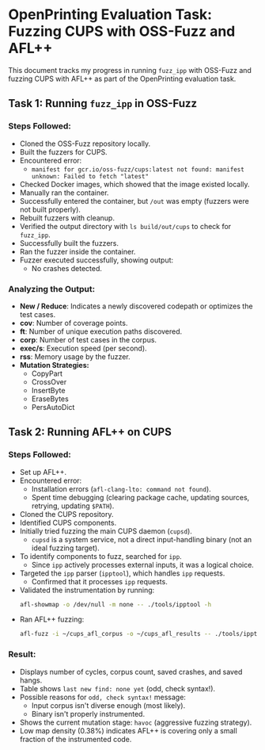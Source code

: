# OpenPrinting Evaluation Task: Fuzzing CUPS with OSS-Fuzz and AFL++

This document tracks my progress in running `fuzz_ipp` with OSS-Fuzz and fuzzing CUPS with AFL++ as part of the OpenPrinting evaluation task.

## Task 1: Running `fuzz_ipp` in OSS-Fuzz

### Steps Followed:
- Cloned the OSS-Fuzz repository locally.
- Built the fuzzers for CUPS.
- Encountered error:
  - `manifest for gcr.io/oss-fuzz/cups:latest not found: manifest unknown: Failed to fetch "latest"`
- Checked Docker images, which showed that the image existed locally.
- Manually ran the container.
- Successfully entered the container, but `/out` was empty (fuzzers were not built properly).
- Rebuilt fuzzers with cleanup.
- Verified the output directory with `ls build/out/cups` to check for `fuzz_ipp`.
- Successfully built the fuzzers.
- Ran the fuzzer inside the container.
- Fuzzer executed successfully, showing output:
  - No crashes detected.

### Analyzing the Output:
- **New / Reduce**: Indicates a newly discovered codepath or optimizes the test cases.
- **cov**: Number of coverage points.
- **ft**: Number of unique execution paths discovered.
- **corp**: Number of test cases in the corpus.
- **exec/s**: Execution speed (per second).
- **rss**: Memory usage by the fuzzer.
- **Mutation Strategies:**
  - CopyPart
  - CrossOver
  - InsertByte
  - EraseBytes
  - PersAutoDict

## Task 2: Running AFL++ on CUPS

### Steps Followed:
- Set up AFL++.
- Encountered error:
  - Installation errors (`afl-clang-lto: command not found`).
  - Spent time debugging (clearing package cache, updating sources, retrying, updating `$PATH`).
- Cloned the CUPS repository.
- Identified CUPS components.
- Initially tried fuzzing the main CUPS daemon (`cupsd`).
  - `cupsd` is a system service, not a direct input-handling binary (not an ideal fuzzing target).
- To identify components to fuzz, searched for `ipp`.
  - Since `ipp` actively processes external inputs, it was a logical choice.
- Targeted the `ipp` parser (`ipptool`), which handles `ipp` requests.
  - Confirmed that it processes `ipp` requests.
- Validated the instrumentation by running:
  ```sh
  afl-showmap -o /dev/null -m none -- ./tools/ipptool -h
  ```
- Ran AFL++ fuzzing:
  ```sh
  afl-fuzz -i ~/cups_afl_corpus -o ~/cups_afl_results -- ./tools/ipptool -t @@
  ```

### Result:
- Displays number of cycles, corpus count, saved crashes, and saved hangs.
- Table shows `last new find: none yet` (odd, check syntax!).
- Possible reasons for `odd, check syntax!` message:
  - Input corpus isn't diverse enough (most likely).
  - Binary isn't properly instrumented.
- Shows the current mutation stage: `havoc` (aggressive fuzzing strategy).
- Low map density (0.38%) indicates AFL++ is covering only a small fraction of the instrumented code.
